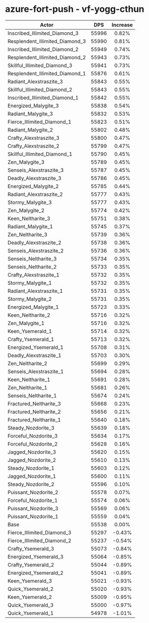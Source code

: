 # azure-fort-push - vf-yogg-cthun
| Actor | DPS | Increase |
|---|:---:|:---:|
|Inscribed_Illimited_Diamond_3|55996|0.82%|
|Resplendent_Illimited_Diamond_3|55990|0.81%|
|Inscribed_Illimited_Diamond_2|55949|0.74%|
|Resplendent_Illimited_Diamond_2|55943|0.73%|
|Skillful_Illimited_Diamond_3|55941|0.73%|
|Resplendent_Illimited_Diamond_1|55876|0.61%|
|Radiant_Alexstraszite_3|55843|0.55%|
|Skillful_Illimited_Diamond_2|55843|0.55%|
|Inscribed_Illimited_Diamond_1|55842|0.55%|
|Energized_Malygite_3|55838|0.54%|
|Radiant_Malygite_3|55832|0.53%|
|Fierce_Illimited_Diamond_1|55823|0.51%|
|Radiant_Malygite_2|55802|0.48%|
|Crafty_Alexstraszite_3|55800|0.47%|
|Crafty_Alexstraszite_2|55799|0.47%|
|Skillful_Illimited_Diamond_1|55790|0.45%|
|Zen_Malygite_3|55789|0.45%|
|Senseis_Alexstraszite_3|55787|0.45%|
|Deadly_Alexstraszite_3|55786|0.45%|
|Energized_Malygite_2|55785|0.44%|
|Radiant_Alexstraszite_2|55777|0.43%|
|Stormy_Malygite_3|55777|0.43%|
|Zen_Malygite_2|55774|0.42%|
|Keen_Neltharite_3|55751|0.38%|
|Radiant_Malygite_1|55745|0.37%|
|Zen_Neltharite_3|55739|0.36%|
|Deadly_Alexstraszite_2|55738|0.36%|
|Senseis_Alexstraszite_2|55736|0.36%|
|Senseis_Neltharite_3|55734|0.35%|
|Senseis_Neltharite_2|55733|0.35%|
|Crafty_Alexstraszite_1|55732|0.35%|
|Stormy_Malygite_1|55732|0.35%|
|Radiant_Alexstraszite_1|55731|0.35%|
|Stormy_Malygite_2|55731|0.35%|
|Energized_Malygite_1|55723|0.33%|
|Keen_Neltharite_2|55716|0.32%|
|Zen_Malygite_1|55716|0.32%|
|Keen_Ysemerald_1|55714|0.32%|
|Crafty_Ysemerald_1|55713|0.32%|
|Energized_Ysemerald_1|55708|0.31%|
|Deadly_Alexstraszite_1|55703|0.30%|
|Zen_Neltharite_2|55699|0.29%|
|Senseis_Alexstraszite_1|55694|0.28%|
|Keen_Neltharite_1|55691|0.28%|
|Zen_Neltharite_1|55681|0.26%|
|Senseis_Neltharite_1|55674|0.24%|
|Fractured_Neltharite_3|55668|0.23%|
|Fractured_Neltharite_2|55656|0.21%|
|Fractured_Neltharite_1|55640|0.18%|
|Steady_Nozdorite_3|55639|0.18%|
|Forceful_Nozdorite_3|55634|0.17%|
|Forceful_Nozdorite_2|55628|0.16%|
|Jagged_Nozdorite_3|55620|0.15%|
|Jagged_Nozdorite_2|55610|0.13%|
|Steady_Nozdorite_1|55603|0.12%|
|Jagged_Nozdorite_1|55600|0.11%|
|Steady_Nozdorite_2|55596|0.10%|
|Puissant_Nozdorite_2|55578|0.07%|
|Forceful_Nozdorite_1|55574|0.06%|
|Puissant_Nozdorite_3|55569|0.06%|
|Puissant_Nozdorite_1|55559|0.04%|
|Base|55538|0.00%|
|Fierce_Illimited_Diamond_3|55297|-0.43%|
|Fierce_Illimited_Diamond_2|55237|-0.54%|
|Crafty_Ysemerald_3|55073|-0.84%|
|Energized_Ysemerald_3|55064|-0.85%|
|Crafty_Ysemerald_2|55044|-0.89%|
|Energized_Ysemerald_2|55041|-0.89%|
|Keen_Ysemerald_3|55021|-0.93%|
|Quick_Ysemerald_2|55020|-0.93%|
|Keen_Ysemerald_2|55009|-0.95%|
|Quick_Ysemerald_3|55000|-0.97%|
|Quick_Ysemerald_1|54978|-1.01%|
